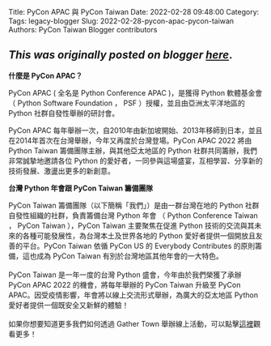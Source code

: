 Title: PyCon APAC 與 PyCon Taiwan
Date: 2022-02-28 09:48:00
Category:
Tags: legacy-blogger
Slug: 2022-02-28-pycon-apac-pycon-taiwan
Authors: PyCon Taiwan Blogger contributors

*This was originally posted on blogger [here](https://pycontw.blogspot.com/2022/02/pycon-apac-pycon-taiwan.html)*.
---
<p><b>什麼是&nbsp;PyCon APAC？</b></p><p>PyCon APAC ( 全名是 Python Conference APAC )，是獲得 Python 軟體基金會 （ Python Software Foundation ， PSF ）授權，並且由亞洲太平洋地區的 Python 社群自發性舉辦的研討會。</p><p>PyCon APAC 每年舉辦一次，自2010年由新加坡開始、2013年移師到日本，並且在2014年首次在台灣舉辦，今年又再度於台灣登場。PyCon APAC 2022 將由 Python Taiwan 籌備團隊主辦，與其他亞太地區的 Python 社群共同籌辦，我們非常誠摯地邀請各位 Python 的愛好者，一同參與這場盛宴，互相學習、分享新的技術發展、激盪出更多的新創意。</p><p><b>台灣 Python 年會跟 PyCon Taiwan 籌備團隊</b></p><div>PyCon Taiwan 籌備團隊（以下簡稱「我們」）是由一群台灣在地的 Python 社群自發性組織的社群，負責籌備台灣 Python 年會 （&nbsp;Python Conference Taiwan ， PyCon Taiwan ），PyCon Taiwan 主要聚焦在促進 Python&nbsp;技術的交流與其未來的各種可能發展性，為台灣本土及世界各地的 Python 愛好者提供一個開放且友善的平台。PyCon Taiwan 依循 PyCon US 的 Everybody Contributes 的原則籌備，這也成為 PyCon Taiwan 有別於台灣地區其他年會的一大特色。</div><div><br /></div><div>PyCon Taiwan 是一年一度的台灣 Python 盛會，今年由於我們榮獲了承辦 PyCon APAC 2022 的機會，將每年舉辦的 PyCon Taiwan 升級至 PyCon APAC。因受疫情影響，年會將以線上交流形式舉辦，為廣大的亞太地區 Python 愛好者提供一個既安全又新鮮的體驗！</div><div><br /></div><div>如果你想要知道更多我們如何透過 Gather Town 舉辦線上活動，可以點擊<a href="https://pycontw.blogspot.com/2022/01/how-pycon-taiwan-uses-gather-town-to.html" target="_blank">這裡</a>觀看更多！</div>
